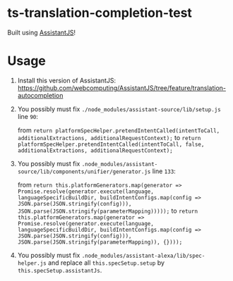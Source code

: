 # ts-translation-completion-test
Built using [AssistantJS](https://github.com/webcomputing/AssistantJS)!

# Usage

1) Install this version of AssistantJS: https://github.com/webcomputing/AssistantJS/tree/feature/translation-autocompletion

2) You possibly must fix `./node_modules/assistant-source/lib/setup.js` line `90`:

   from `return platformSpecHelper.pretendIntentCalled(intentToCall, additionalExtractions, additionalRequestContext);`
   to   `return platformSpecHelper.pretendIntentCalled(intentToCall, false, additionalExtractions, additionalRequestContext);`

4) You possibly must fix `.node_modules/assistant-source/lib/components/unifier/generator.js` line `133`: 

   from `return this.platformGenerators.map(generator => Promise.resolve(generator.execute(language, languageSpecificBuildDir, buildIntentConfigs.map(config => JSON.parse(JSON.stringify(config))), JSON.parse(JSON.stringify(parameterMapping)))));`
   to `return this.platformGenerators.map(generator => Promise.resolve(generator.execute(language, languageSpecificBuildDir, buildIntentConfigs.map(config => JSON.parse(JSON.stringify(config))), JSON.parse(JSON.stringify(parameterMapping)), {})));`


4) You possibly must fix `.node_modules/assistant-alexa/lib/spec-helper.js` and replace all `this.specSetup.setup` by ` this.specSetup.assistantJs`.

